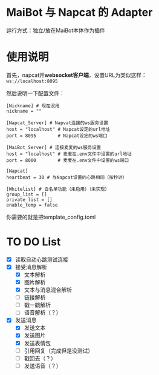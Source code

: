 # MaiBot 与 Napcat 的 Adapter
运行方式：独立/放在MaiBot本体作为插件

# 使用说明
首先，napcat开**websocket客户端**，设置URL为类似这样：`ws://localhost:8095`

然后说明一下配置文件：

```
[Nickname] # 现在没用
nickname = ""

[Napcat_Server] # Napvat连接的ws服务设置
host = "localhost" # Napcat设定的url地址
port = 8095        # Napcat设定的ws端口

[MaiBot_Server] # 连接麦麦的ws服务设置
host = "localhost" # 麦麦在.env文件中设置的url地址
port = 8000        # 麦麦在.env文件中设置的ws端口

[Napcat]
heartbeat = 30 # 与Napcat设置的心跳相同（按秒计）

[Whitelist] # 白名单功能（未启用）（未实现）
group_list = []
private_list = []
enable_temp = false
```

你需要的就是把template_config.toml

# TO DO List
- [x] 读取自动心跳测试连接
- [x] 接受消息解析
  - [x] 文本解析
  - [x] 图片解析
  - [x] 文本与消息混合解析
  - [ ] 链接解析
  - [ ] 戳一戳解析
  - [ ] 语音解析（？）
- [x] 发送消息
  - [x] 发送文本
  - [x] 发送图片
  - [x] 发送表情包
  - [ ] 引用回复（完成但是没测试）
  - [ ] 戳回去（？）
  - [ ] 发送语音（？）
